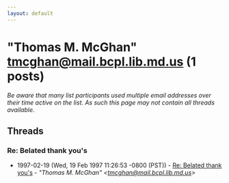 ```yaml
---
layout: default
---
```


# "Thomas M. McGhan" <tmcghan@mail.bcpl.lib.md.us> (1 posts)

_Be aware that many list participants used multiple email addresses over their time active on the list. As such this page may not contain all threads available._

## Threads

### Re: Belated thank you's
+ 1997-02-19 (Wed, 19 Feb 1997 11:26:53 -0800 (PST)) - [Re: Belated thank you's](/archive/1997/02/8878928ea2bb569e07813cf81a0b5775ee4d2f2ebd9e8c1cc149f7f6d55846bc) - _"Thomas M. McGhan" \<tmcghan@mail.bcpl.lib.md.us\>_

